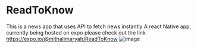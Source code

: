 # ReadToKnow

This is a news app that uses API to fetch news instantly
A react Native app, currently being hosted on expo please check out the link https://expo.io/@mithalimaryah/ReadToKnow
![image](https://user-images.githubusercontent.com/69067041/124074583-56549a00-da61-11eb-9930-3d2f1dd4c7a9.png)

